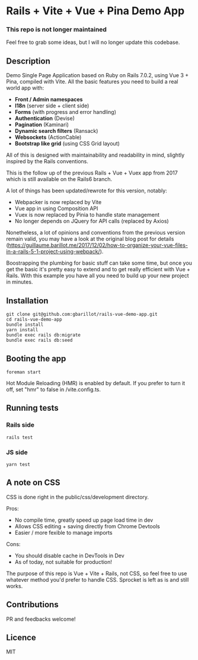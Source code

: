 # Rails + Vite + Vue + Pina Demo App

### This repo is not longer maintained 
Feel free to grab some ideas, but I will no longer update this codebase. 

## Description

Demo Single Page Application based on Ruby on Rails 7.0.2, using Vue 3 + Pina, compiled with Vite.
All the basic features you need to build a real world app with:

- **Front / Admin namespaces**
- **I18n** (server side + client side)
- **Forms** (with progress and error handling)
- **Authentication** (Devise)
- **Pagination** (Kaminari)
- **Dynamic search filters** (Ransack)
- **Websockets** (ActionCable)
- **Bootstrap like grid** (using CSS Grid layout)

All of this is designed with maintainability and readability in mind, slightly inspired by the Rails conventions.

This is the follow up of the previous Rails + Vue + Vuex app from 2017 which is still
available on the Rails6 branch.  

A lot of things has been updated/rewrote for this version, notably:

- Webpacker is now replaced by Vite
- Vue app in using Composition API 
- Vuex is now replaced by Pinia to handle state management
- No longer depends on JQuery for API calls (replaced by Axios)

Nonetheless, a lot of opinions and conventions from the previous version remain valid, you may have a look at the original blog post for details (https://guillaume.barillot.me/2017/12/02/how-to-organize-your-vue-files-in-a-rails-5-1-project-using-webpack/). 

Boostrapping the plumbing for basic stuff can take some time, but once you get the basic it's
pretty easy to extend and to get really efficient with Vue + Rails. With this example you have 
all you need to build up your new project in minutes.

## Installation

```
git clone git@github.com:gbarillot/rails-vue-demo-app.git
cd rails-vue-demo-app
bundle install
yarn install
bundle exec rails db:migrate
bundle exec rails db:seed
```

## Booting the app

```
foreman start
```

Hot Module Reloading (HMR) is enabled by default. If you prefer to turn it off, set "hmr" to false 
in /vite.config.ts.
## Running tests

### Rails side

```
rails test
```

### JS side

```
yarn test
```

## A note on CSS
CSS is done right in the public/css/development directory.

Pros:
- No compile time, greatly speed up page load time in dev
- Allows CSS editing + saving directly from Chrome Devtools
- Easier / more fexible to manage imports

Cons:
- You should disable cache in DevTools in Dev
- As of today, not suitable for production!

The purpose of this repo is Vue + Vite + Rails, not CSS, so feel free to use whatever method 
you'd prefer to handle CSS. Sprocket is left as is and still works.

## Contributions

PR and feedbacks welcome!

## Licence

MIT
